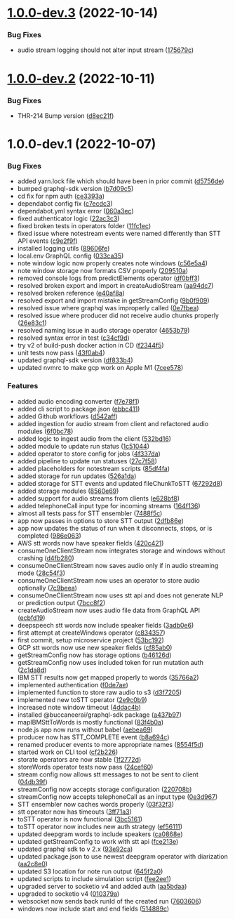 # [1.0.0-dev.3](https://github.com/buccaneerai/notestream-api/compare/v1.0.0-dev.2...v1.0.0-dev.3) (2022-10-14)


### Bug Fixes

* audio stream logging should not alter input stream ([175679c](https://github.com/buccaneerai/notestream-api/commit/175679c59782685452522c6b3a05f8939521ab55))

# [1.0.0-dev.2](https://github.com/buccaneerai/notestream-api/compare/v1.0.0-dev.1...v1.0.0-dev.2) (2022-10-11)


### Bug Fixes

* THR-214 Bump version ([d8ec21f](https://github.com/buccaneerai/notestream-api/commit/d8ec21f7b092a5e5ea69685a9a0d74222fb525f4))

# 1.0.0-dev.1 (2022-10-07)


### Bug Fixes

* added yarn.lock file which should have been in prior commit ([d5756de](https://github.com/buccaneerai/notestream-api/commit/d5756ded8e6a77927b4f838675bd9b9dbc918118))
* bumped graphql-sdk version ([b7d09c5](https://github.com/buccaneerai/notestream-api/commit/b7d09c5bc6049ad194c34ca7a3334191e24075a9))
* cd fix for npm auth ([ce3393a](https://github.com/buccaneerai/notestream-api/commit/ce3393aa3d7ea18a989e386face8132874251a06))
* dependabot config fix ([c7ecdc3](https://github.com/buccaneerai/notestream-api/commit/c7ecdc3293e0aac40fae662ba8edcb981f3adda7))
* dependabot.yml syntax error ([060a3ec](https://github.com/buccaneerai/notestream-api/commit/060a3ec138160b59350d437b313afec9bc58f94f))
* fixed authenticator logic ([22ac3c3](https://github.com/buccaneerai/notestream-api/commit/22ac3c3e2cf049e1403cad2976e1ecc223d5828e))
* fixed broken tests in operators folder ([11fc1ec](https://github.com/buccaneerai/notestream-api/commit/11fc1ec41df5ece44b28c0582b6bdb02032902f4))
* fixed issue where notestream events were named differently than STT API events ([c9e2f9f](https://github.com/buccaneerai/notestream-api/commit/c9e2f9f8314eb1471969b7ab0db9e1fdec98a940))
* installed logging utils ([89606fe](https://github.com/buccaneerai/notestream-api/commit/89606fedafedcd830ea21f824847ab06f6b6e662))
* local.env GraphQL config ([033ca35](https://github.com/buccaneerai/notestream-api/commit/033ca35f11c87d812efbebfaf321f43e0cbbe7a0))
* note window logic now properly creates note windows ([c56e5a4](https://github.com/buccaneerai/notestream-api/commit/c56e5a4ef3f9538a6609416440e2278b7d07103d))
* note window storage now formats CSV properly ([209510a](https://github.com/buccaneerai/notestream-api/commit/209510ae28519e26f1bf95d4813e05a1c9bb00aa))
* removed console logs from predictElements operator ([df0bff3](https://github.com/buccaneerai/notestream-api/commit/df0bff303de7ad142be27d196a9ee8a71f096780))
* resolved broken export and import in createAudioStream ([aa94dc7](https://github.com/buccaneerai/notestream-api/commit/aa94dc7bee25482005b563ef69b8953290bfda2c))
* resolved broken reference ([e40af8a](https://github.com/buccaneerai/notestream-api/commit/e40af8a28ec926894787dbd54de552b390d99dd6))
* resolved export and import mistake in getStreamConfig ([9b0f909](https://github.com/buccaneerai/notestream-api/commit/9b0f909a9a6e990db6e3118458010e6e93deb2c8))
* resolved issue where graphql was improperly called ([0e7fbea](https://github.com/buccaneerai/notestream-api/commit/0e7fbeaa98b67333db6ed3eb4d2091c2be104dfe))
* resolved issue where producer did not receive audio chunks properly ([26e83c1](https://github.com/buccaneerai/notestream-api/commit/26e83c1919366d9ae9befa9e5575420b97945a82))
* resolved naming issue in audio storage operator ([4653b79](https://github.com/buccaneerai/notestream-api/commit/4653b79bbd0aa37f41f0bdf805d93127003e27da))
* resolved syntax error in test ([c34cf9d](https://github.com/buccaneerai/notestream-api/commit/c34cf9de8828f9fb50b3ad49b0ca4f9b4ec1e461))
* try v2 of build-push docker action in CD ([f2344f5](https://github.com/buccaneerai/notestream-api/commit/f2344f54dfd12a1d1518f0b52e81bcce4157cfdf))
* unit tests now pass ([43f0ab4](https://github.com/buccaneerai/notestream-api/commit/43f0ab44b94e8b535112e1d8ccf83ae96d9c2e1d))
* updated graphql-sdk version ([df833b4](https://github.com/buccaneerai/notestream-api/commit/df833b4be72e613a150424a68447cdf84c8177a9))
* updated nvmrc to make gcp work on Apple M1 ([7cee578](https://github.com/buccaneerai/notestream-api/commit/7cee578bbafa604dc92bba6e07ed2de103a17fa2))


### Features

* added audio encoding converter ([f7e78f1](https://github.com/buccaneerai/notestream-api/commit/f7e78f1eb430d9ef7d6e8988f039b688f2ef77e8))
* added cli script to package.json ([ebbc411](https://github.com/buccaneerai/notestream-api/commit/ebbc411bd14c01a5c7fdbe32822d15f258dbbcff))
* added Github workflows ([d542aff](https://github.com/buccaneerai/notestream-api/commit/d542aff5c08e5e3bb2dc2ddce9d1111cfd15345c))
* added ingestion for audio stream from client and refactored audio modules ([6f0bc78](https://github.com/buccaneerai/notestream-api/commit/6f0bc7876e044a6cb19ca0e2dd6c978cdc6ed0c3))
* added logic to ingest audio from the client ([532bd16](https://github.com/buccaneerai/notestream-api/commit/532bd163d91b6dc9756ce839fa843c8420e044f0))
* added module to update run status ([1c51044](https://github.com/buccaneerai/notestream-api/commit/1c51044b35024661e1f0180411f1b7b9b1d9c68a))
* added operator to store config for jobs ([4f337da](https://github.com/buccaneerai/notestream-api/commit/4f337da5a7ef2e384c6d93bc529cacac2f922dd1))
* added pipeline to update run statuses ([27c7f58](https://github.com/buccaneerai/notestream-api/commit/27c7f58cbcd16d6e3703c35d8417c9be4610ca5e))
* added placeholders for notestream scripts ([85df4fa](https://github.com/buccaneerai/notestream-api/commit/85df4fa9321cbe8adfe52ee92be575ec51606fe9))
* added storage for run updates ([526a1da](https://github.com/buccaneerai/notestream-api/commit/526a1dac43675efc7ccddc60191ddf9e30d4223c))
* added storage for STT events and updated fileChunkToSTT ([67292d8](https://github.com/buccaneerai/notestream-api/commit/67292d8ee96f0249c79fe09bb77e74be251c32c4))
* added storage modules ([8560e69](https://github.com/buccaneerai/notestream-api/commit/8560e694b6d0705025e4195fde44d4b08ededae5))
* added support for audio streams from clients ([e628bf8](https://github.com/buccaneerai/notestream-api/commit/e628bf8c0f6991a330f42ef6a1e7d046099e2e51))
* added telephoneCall input type for incoming streams ([164f136](https://github.com/buccaneerai/notestream-api/commit/164f136ac4833a7751cdbf87b3e09bddf96e9552))
* almost all tests pass for STT ensembler ([7488f5c](https://github.com/buccaneerai/notestream-api/commit/7488f5ccc1511150123c92d4f35e56452705c694))
* app now passes in options to store STT output ([2dfb86e](https://github.com/buccaneerai/notestream-api/commit/2dfb86eeabe40a52b0f3c1d08e096af0fcf4c655))
* app now updates the status of run when it disconnects, stops, or is completed ([986e063](https://github.com/buccaneerai/notestream-api/commit/986e063015d4dd7b21c89fb1e1bd916228a72988))
* AWS stt words now have speaker fields ([420c421](https://github.com/buccaneerai/notestream-api/commit/420c421f6da91b0b52d8749973ca94ce53b46779))
* consumeOneClientStream now integrates storage and windows without crashing ([d4fb280](https://github.com/buccaneerai/notestream-api/commit/d4fb2809ab9436d6c379116da34ba6816e06456a))
* consumeOneClientStream now saves audio only if in audio streaming mode ([28c54f3](https://github.com/buccaneerai/notestream-api/commit/28c54f31d284968d95fdbfce09a2ebbcd6f503e9))
* consumeOneClientStream now uses an operator to store audio optionally ([7c9beea](https://github.com/buccaneerai/notestream-api/commit/7c9beeab631c7b789eee0204d933159e70a08f8d))
* consumeOneClientStream now uses stt api and does not generate NLP or prediction output ([7bcc8f2](https://github.com/buccaneerai/notestream-api/commit/7bcc8f2fa926f5bca8f02a7dd1484446c06813fe))
* createAudioStream now uses audio file data from GraphQL API ([ecbfd19](https://github.com/buccaneerai/notestream-api/commit/ecbfd195a8c0303c87e31a4345c65da31ec78377))
* deepspeech stt words now include speaker fields ([3adb0e6](https://github.com/buccaneerai/notestream-api/commit/3adb0e660c493a29bfaff46358a0682105d36b73))
* first attempt at createWindows operator ([c834357](https://github.com/buccaneerai/notestream-api/commit/c834357d62b08c77f1494ec29adb9c32dfdcee86))
* first commit, setup microservice project ([53bc192](https://github.com/buccaneerai/notestream-api/commit/53bc192d1dabecda9ad817df983461d28643b051))
* GCP stt words now use new speaker fields ([cf85ab0](https://github.com/buccaneerai/notestream-api/commit/cf85ab0d12f44210c533ad67077ddc536db2b0c7))
* getStreamConfig now has storage options ([b46126d](https://github.com/buccaneerai/notestream-api/commit/b46126dc215472c296fd0107060b7a76a249c35f))
* getStreamConfig now uses included token for run mutation auth ([2c1da8d](https://github.com/buccaneerai/notestream-api/commit/2c1da8d5e0602d09cd13d3a1953d2cf459d00d11))
* IBM STT results now get mapped properly to words ([35766a2](https://github.com/buccaneerai/notestream-api/commit/35766a29bfde25c5a4708c324144d011c6dec174))
* implemented authentication ([f0de7ae](https://github.com/buccaneerai/notestream-api/commit/f0de7ae88693d55366932d0dc3b7e34897f05642))
* implemented function to store raw audio to s3 ([d3f7205](https://github.com/buccaneerai/notestream-api/commit/d3f72056260ae4551e35279038efe7705d2481bd))
* implemented new toSTT operator ([2e9c0b9](https://github.com/buccaneerai/notestream-api/commit/2e9c0b901a359ed5e8d45252ccdbe5db9bd73991))
* increased note window timeout ([4ddac4b](https://github.com/buccaneerai/notestream-api/commit/4ddac4bb46f5c22675ed9971a1c2e8edf679d74b))
* installed @buccaneerai/graphql-sdk package ([a437b97](https://github.com/buccaneerai/notestream-api/commit/a437b97546e30b44f7f886c26f51999fe7cec1de))
* mapIBMSttToWords is mostly functional ([83f4b0a](https://github.com/buccaneerai/notestream-api/commit/83f4b0a439ea7fd46cb2022b9691b48eed05c2e7))
* node.js app now runs without babel ([aebea69](https://github.com/buccaneerai/notestream-api/commit/aebea69f4178a13858b849ee7e424230a2475d24))
* producer now has STT_COMPLETE event ([b8a694c](https://github.com/buccaneerai/notestream-api/commit/b8a694c1bad720944c643ee6898b646f011bd912))
* renamed producer events to more appropriate names ([8554f5d](https://github.com/buccaneerai/notestream-api/commit/8554f5d69bfc236c392766b93b0a8811a857a568))
* started work on CLI tool ([cf2b226](https://github.com/buccaneerai/notestream-api/commit/cf2b226ed765e0237d2eb3607bba714fe3ae8c4c))
* storate operators are now stable ([1f2772d](https://github.com/buccaneerai/notestream-api/commit/1f2772d8091ff35f7bd0135028ba1bc96ce391c3))
* storeWords operator tests now pass ([24cef60](https://github.com/buccaneerai/notestream-api/commit/24cef60755f3af004b3f6b7db31f5e54a0750034))
* stream config now allows stt messages to not be sent to client ([04db39f](https://github.com/buccaneerai/notestream-api/commit/04db39fe11c3b42dea18ae673a33292470739765))
* streamConfig now accepts storage configuration ([220708b](https://github.com/buccaneerai/notestream-api/commit/220708bc38a78a08d58cddcfe8c366e8fa83db5a))
* streamConfig now accepts telephoneCall as an input type ([0e3d967](https://github.com/buccaneerai/notestream-api/commit/0e3d9670cd54e88b682ed175638d644d98d1db15))
* STT ensembler now caches words properly ([03f32f3](https://github.com/buccaneerai/notestream-api/commit/03f32f3d55093b09d130f546b9554a2d48ec797e))
* stt operator now has timeouts ([3ff71a3](https://github.com/buccaneerai/notestream-api/commit/3ff71a3665c9e043b31ececb022d3d0fdb35191e))
* toSTT operator is now functional ([3bc5161](https://github.com/buccaneerai/notestream-api/commit/3bc5161ef954bb2820f62b93f2a986d0a5b6feb2))
* toSTT operator now includes new auth strategy ([ef56111](https://github.com/buccaneerai/notestream-api/commit/ef56111e51539c67eff550c408d9b0ec2c08387f))
* updated deepgram words to include speakers ([ca0868e](https://github.com/buccaneerai/notestream-api/commit/ca0868e53099d2bfd71dc80f6993da0b3154d3ac))
* updated getStreamConfig to work with stt api ([fce213e](https://github.com/buccaneerai/notestream-api/commit/fce213ebf5aa1848c32136ac9b6b587b2ded0a40))
* updated graphql sdk to v 2.x ([93e92ca](https://github.com/buccaneerai/notestream-api/commit/93e92cafeca0a13aedf94404783c066e9cb26e4b))
* updated package.json to use newest deepgram operator with diarization ([aa2c8e0](https://github.com/buccaneerai/notestream-api/commit/aa2c8e0906109c387d6ff1ed721d6661e4137b91))
* updated S3 location for note run output ([645f2a0](https://github.com/buccaneerai/notestream-api/commit/645f2a0f6861c2357445e91d7976047c4dff4640))
* updated scripts to include simulation script ([fee2ee1](https://github.com/buccaneerai/notestream-api/commit/fee2ee14b17d932e1e93fca9ce1c250b3ce135fb))
* upgraded server to socketio v4 and added auth ([aa5bdaa](https://github.com/buccaneerai/notestream-api/commit/aa5bdaa3f8faa0ff119c079819cceb61f6f7216f))
* upgraded to socketio v4 ([010379a](https://github.com/buccaneerai/notestream-api/commit/010379afe91b7de46f382b2e6d9cc268072ef11a))
* websocket now sends back runId of the created run ([7603606](https://github.com/buccaneerai/notestream-api/commit/760360670c6c9db44843adf8840dc0d73750e0e1))
* windows now include start and end fields ([514889c](https://github.com/buccaneerai/notestream-api/commit/514889c551ac2c6439160ab0b35c49a9f9854456))

